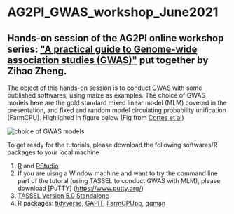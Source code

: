# AG2PI_GWAS_workshop_June2021

## Hands-on session of the AG2PI online workshop series: ["A practical guide to Genome-wide association studies (GWAS)"](https://www.ag2pi.org/workshops-and-activities/workshop-2021-06/) put together by Zihao Zheng.

The object of this hands-on session is to conduct GWAS with some published softwares, using maize as examples. The choice of GWAS models here are the gold standard mixed linear model (MLM) covered in the presentation, and fixed and random model circulating probability unification (FarmCPU). Highlighed in figure below (Fig from [Cortes et al](https://acsess.onlinelibrary.wiley.com/doi/full/10.1002/tpg2.20077))

![choice of GWAS models](https://github.com/zhzheng92/AG2PI_GWAS_workshop_June2021/blob/main/GWAS_models.jpg)
 

To get ready for the tutorials, please download the following softwares/R packages to your local machine

1. [R](https://www.r-project.org/) and [RStudio](https://www.rstudio.com/products/rstudio/download/)
2. If you are uisng a Window machine and want to try the command line part of the tutoral (using TASSEL to conduct GWAS with MLM), please download [PuTTY] (https://www.putty.org/)
3. [TASSEL Version 5.0 Standalone](https://tassel.bitbucket.io/)
4. R packages: [tidyverse](https://www.tidyverse.org/packages/), [GAPIT](https://zzlab.net/GAPIT/), [FarmCPUpp](https://github.com/amkusmec/FarmCPUpp), [qqman](https://cran.r-project.org/web/packages/qqman/index.html)
